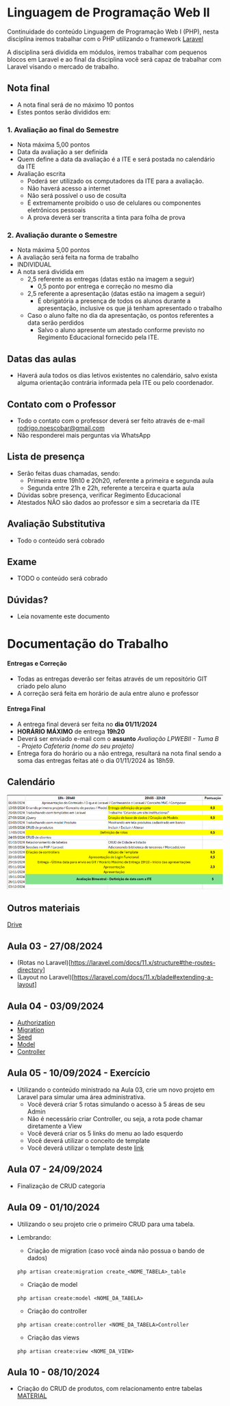 
# Linguagem de Programação Web II

Continuidade do conteúdo Linguagem de Programação Web I (PHP), nesta disciplina iremos trabalhar com o PHP utilizando o framework [Laravel](https://laravel.com/)

A disciplina será dividida em módulos, iremos trabalhar com pequenos blocos em Laravel e ao final da disciplina você será capaz de trabalhar com Laravel visando o mercado de trabalho.

## Nota final
- A nota final será de no máximo 10 pontos
- Estes pontos serão divididos em:

### 1. Avaliação ao final do Semestre
- Nota máxima 5,00 pontos
- Data da avaliação a ser definida
- Quem define a data da avaliação é a ITE e será postada no calendário da ITE
- Avaliação escrita
  - Poderá ser utilizado os computadores da ITE para a avaliação.
  - Não haverá acesso a internet
  - Não será possível o uso de cosulta
  - É extremamente proibido o uso de celulares ou componentes eletrônicos pessoais
  - A prova deverá ser transcrita a tinta para folha de prova


### 2. Avaliação durante o Semestre
- Nota máxima 5,00 pontos
- A avaliação será feita na forma de trabalho
- INDIVIDUAL
- A nota será dividida em
  - 2,5 referente as entregas (datas estão na imagem a seguir)
    - 0,5 ponto por entrega e correção no mesmo dia
  - 2,5 referente a apresentação (datas estão na imagem a seguir)
    - É obrigatória a presença de todos os alunos durante a apresentação, inclusive os que já tenham apresentado o trabalho
  - Caso o aluno falte no dia da apresentação, os pontos referentes a data serão perdidos
    - Salvo o aluno apresente um atestado conforme previsto no Regimento Educacional fornecido pela ITE.


## Datas das aulas
- Haverá aula todos os dias letivos existentes no calendário, salvo exista alguma orientação contrária informada pela ITE ou pelo coordenador.

## Contato com o Professor
- Todo o contato com o professor deverá ser feito através de e-mail [rodrigo.noescobar@gmail.com](mailto:rodrigo.noescobar@gmail.com)
- Não responderei mais perguntas via WhatsApp

## Lista de presença
- Serão feitas duas chamadas, sendo:
    - Primeira entre 19h10 e 20h20, referente a primeira e segunda aula
    - Segunda entre 21h e 22h, referente a terceira e quarta aula
- Dúvidas sobre presença, verificar Regimento Educacional
- Atestados NÃO são dados ao professor e sim a secretaria da ITE

## Avaliação Substitutiva
- Todo o conteúdo será cobrado

## Exame
- TODO o conteúdo será cobrado

## Dúvidas?
- Leia novamente este documento





# Documentação do Trabalho

#### Entregas e Correção
- Todas as entregas deverão ser feitas através de um repositório GIT criado pelo aluno
- A correção será feita em horário de aula entre aluno e professor

#### Entrega Final
- A entrega final deverá ser feita no **dia 01/11/2024**
- **HORÁRIO MÁXIMO** de entrega **19h20**
- Deverá ser enviado e-mail com o **assunto** *Avaliação LPWEBII - Tuma B - Projeto Cafeteria (nome do seu projeto)*
- Entrega fora do horário ou a não entrega, resultará na nota final sendo a soma das entregas feitas até o dia 01/11/2024 às 18h59.

## Calendário
![Calendário](calendario/tabela.png)

## Outros materiais
[Drive](https://drive.google.com/drive/folders/1UGSLJfwW-U2OIks-HUKDeGNACRsldsyA?usp=sharing)

## Aula 03 - 27/08/2024
- (Rotas no Laravel)[https://laravel.com/docs/11.x/structure#the-routes-directory]
- (Layout no Laravel)[https://laravel.com/docs/11.x/blade#extending-a-layout]

## Aula 04 - 03/09/2024
- [Authorization](https://laravel.com/docs/11.x/starter-kits)
- [Migration](https://laravel.com/docs/11.x/migrations#main-content)
- [Seed](https://laravel.com/docs/11.x/seeding#running-seeders)
- [Model](https://laravel.com/docs/11.x/eloquent#table-names)
- [Controller](https://laravel.com/docs/11.x/controllers#main-content)

## Aula 05 - 10/09/2024 - Exercício
- Utilizando o conteúdo ministrado na Aula 03, crie um novo projeto em Laravel para simular uma área administrativa.
  - Você deverá criar 5 rotas simulando o acesso à 5 áreas de seu Admin
  - Não é necessário criar Controller, ou seja, a rota pode chamar diretamente a View
  - Você deverá criar os 5 links do menu ao lado esquerdo
  - Você deverá utilizar o conceito de template
  - Você deverá utilizar o template deste [link](https://coreui.io/product/free-bootstrap-admin-template/)

## Aula 07 - 24/09/2024
- Finalização de CRUD categoria

## Aula 09 - 01/10/2024
- Utilizando o seu projeto crie o primeiro CRUD para uma tabela.
- Lembrando:
  - Criação de migration (caso você ainda não possua o bando de dados) 
  
  ``php artisan create:migration create_<NOME_TABELA>_table`` 

  - Criação de model

  ``php artisan create:model <NOME_DA_TABELA>``

  - Criação do controller

  ``php artisan create:controller <NOME_DA_TABELA>Controller``

  - Criação das views

  ``php artisan create:view <NOME_DA_VIEW>``

## Aula 10 - 08/10/2024
- Criação do CRUD de produtos, com relacionamento entre tabelas
[MATERIAL](Aula10)